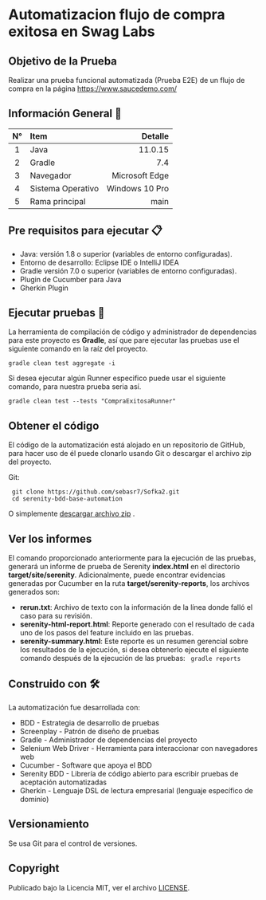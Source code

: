 

<div align="left">
<h1>Automatizacion flujo de compra exitosa en Swag Labs </h1>
</div>

## Objetivo de la Prueba

Realizar una prueba funcional automatizada (Prueba E2E) de un flujo de compra en la página
https://www.saucedemo.com/



## Información General 🔬

| N°  | Item              |        Detalle |
|:---:|:------------------|---------------:|
|  1  | Java              |        11.0.15 |
|  2  | Gradle            |            7.4 |
|  3  | Navegador         |  Microsoft Edge |
|  4  | Sistema Operativo | Windows 10 Pro |
|  5  | Rama principal    |         main |

## Pre requisitos para ejecutar 📋

- Java: versión 1.8 o superior (variables de entorno configuradas).
- Entorno de desarrollo: Eclipse IDE o IntelliJ IDEA
- Gradle versión 7.0 o superior (variables de entorno configuradas).
- Plugin de Cucumber para Java
- Gherkin Plugin

## Ejecutar pruebas 🔨

La herramienta de compilación de código y administrador de dependencias para este proyecto es **Gradle**, así que pare
ejecutar las pruebas use el siguiente comando en la raíz del proyecto.

``` shell 
gradle clean test aggregate -i
```

Si desea ejecutar algún Runner especifico puede usar el siguiente comando, para nuestra prueba seria así.

``` shell 
gradle clean test --tests "CompraExitosaRunner"
```

## Obtener el código

El código de la automatización está alojado en un repositorio de GitHub, para hacer uso de él puede clonarlo usando Git
o descargar el archivo zip del proyecto.

Git:

``` shell 
 git clone https://github.com/sebasr7/Sofka2.git
 cd serenity-bdd-base-automation
```

O
simplemente [descargar archivo zip]()
.

## Ver los informes 

El comando proporcionado anteriormente para la ejecución de las pruebas, generará un informe de prueba de Serenity **index.html**
en el directorio **target/site/serenity**. Adicionalmente, puede encontrar evidencias generadas por Cucumber en la ruta **target/serenity-reports**, 
los archivos generados son:

- **rerun.txt**: Archivo de texto con la información de la línea donde falló el caso para su revisión.
- **serenity-html-report.html**: Reporte generado con el resultado de cada uno de los pasos del feature incluido en las
  pruebas.
- **serenity-summary.html**: Este reporte es un resumen gerencial sobre los resultados de la ejecución, si desea
  obtenerlo ejecute el siguiente comando después de la ejecución de las pruebas:
  ``` gradle reports```

## Construido con 🛠

La automatización fue desarrollada con:

- BDD - Estrategia de desarrollo de pruebas
- Screenplay - Patrón de diseño de pruebas
- Gradle - Administrador de dependencias del proyecto
- Selenium Web Driver - Herramienta para interaccionar con navegadores web
- Cucumber - Software que apoya el BDD
- Serenity BDD - Librería de código abierto para escribir pruebas de aceptación automatizadas
- Gherkin - Lenguaje DSL de lectura empresarial (lenguaje específico de dominio)

## Versionamiento 

Se usa Git para el control de versiones. 





## Copyright

Publicado bajo la Licencia MIT, ver el archivo [LICENSE](https://github.com/DiegoPinzon20/serenity-bdd-base-automation/blob/master/LICENSE).
